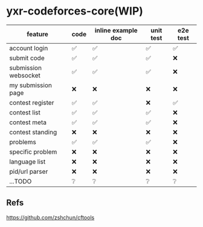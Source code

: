 # yxr-codeforces-core(WIP)


| feature              | code | inline example doc | unit test | e2e test |
| -------------------- | ---- | ------------------ | --------- | -------- |
| account login        | ✅    | ✅                  | ✅         | ✅        |
| submit code          | ✅    | ✅                  | ✅         | ❌        |
| submission websocket | ✅    | ✅                  | ✅         | ❌        |
| my submission page   | ❌    | ❌                  | ❌         | ❌        |
| contest register     | ✅    | ✅                  | ❌         | ✅        |
| contest list         | ✅    | ✅                  | ✅         | ❌        |
| contest meta         | ✅    | ✅                  | ✅         | ❌        |
| contest standing     | ❌    | ❌                  | ❌         | ❌        |
| problems             | ✅    | ✅                  | ✅         | ❌        |
| specific problem     | ❌    | ❌                  | ❌         | ❌        |
| language list        | ❌    | ❌                  | ❌         | ❌        |
| pid/url parser       | ❌    | ❌                  | ❌         | ❌        |
| ...TODO              | ❔    | ❔                  | ❔         | ❔        |

## Refs

https://github.com/zshchun/cftools
